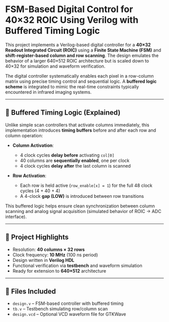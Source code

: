 # FSM-Based Digital Control for 40×32 ROIC Using Verilog with Buffered Timing Logic

This project implements a Verilog-based digital controller for a **40×32 Readout Integrated Circuit (ROIC)** using a **Finite State Machine (FSM)** and **shift-register-based column and row scanning**. The design emulates the behavior of a larger 640×512 ROIC architecture but is scaled down to 40×32 for simulation and waveform verification.

The digital controller systematically enables each pixel in a row-column matrix using precise timing control and sequential logic. A **buffered logic scheme** is integrated to mimic the real-time constraints typically encountered in infrared imaging systems.

---

## 🧠 Buffered Timing Logic (Explained)

Unlike simple scan controllers that activate columns immediately, this implementation introduces **timing buffers** before and after each row and column operation:

- **Column Activation**:
  - 4 clock cycles **delay before** activating `col[0]`
  - 40 columns are **sequentially enabled**, one per clock
  - 4 clock cycles **delay after** the last column is scanned

- **Row Activation**:
  - Each row is held active (`row_enable[x] = 1`) for the full 48 clock cycles (4 + 40 + 4)
  - A 4-clock **gap (LOW)** is introduced between row transitions

This buffered logic helps ensure clean synchronization between column scanning and analog signal acquisition (simulated behavior of ROIC → ADC interface).

---

## 🧪 Project Highlights

- Resolution: **40 columns × 32 rows**
- Clock frequency: **10 MHz** (100 ns period)
- Design written in **Verilog HDL**
- Functional verification via **testbench** and waveform simulation
- Ready for extension to **640×512** architecture

---

## 📂 Files Included

- `design.v` – FSM-based controller with buffered timing
- `tb.v` – Testbench simulating row/column scan
- `design.vcd` – Optional VCD waveform file for GTKWave
